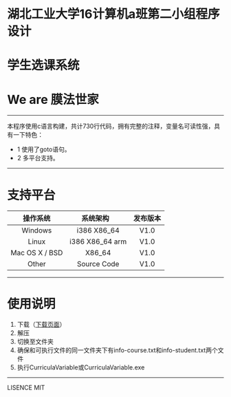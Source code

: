 # 湖北工业大学16计算机a班第二小组程序设计
# 学生选课系统

# We are 膜法世家

--- 

本程序使用c语言构建，共计730行代码，拥有完整的注释，变量名可读性强，具有一下特色：
* 1 使用了goto语句。
* 2 多平台支持。

--- 

# 支持平台

| 操作系统        | 系统架构           | 发布版本 | 
|:--------------:|:-----------------:|:-------:|
| Windows        | i386  X86_64      | V1.0    |
| Linux          | i386  X86_64 arm  | V1.0    |
| Mac OS X / BSD | X86_64            | V1.0    |
| Other          | Source Code       | V1.0    |

---

# 使用说明

1. 下载（[下载页面](#)） 
2. 解压 
3. 切换至文件夹 
4. 确保和可执行文件的同一文件夹下有info-course.txt和info-student.txt两个文件 
5. 执行CurriculaVariable或CurriculaVariable.exe 

--- 

LISENCE MIT
